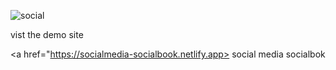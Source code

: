 ![social](https://github.com/user-attachments/assets/2dc4d64d-afaa-45ec-b222-98048e937cde)

vist the demo site

<a href="https://socialmedia-socialbook.netlify.app> social media socialbok </a>
